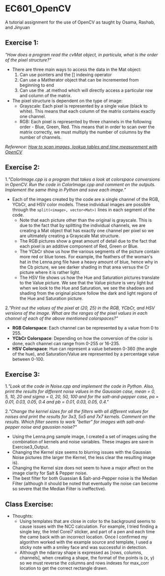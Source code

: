 # EC601_OpenCV
A tutorial assignment for the use of OpenCV as taught by Osama, Rashab, and Jinyuan

## Exercise 1:
*"How does a program read the cvMat object, in particula, what is the order of the pixel structure?"*

- There are three main ways to access the data in the Mat object:
     1. Can use pointers and the [] indexing operator
     2. Can use a MatIterator object that can be incremented from beginning to end
     3. Can use the .at method which will directly access a particular row and column of the matrix.
- The pixel structure is dependent on the type of image:
     - Grayscale: Each pixel is represented by a single value (black to white). This means that each column of the matrix contains exactly one channel.
     - RGB: Each pixel is represented by three channels in the following order - Blue, Green, Red. This means that in order to scan over the matrix correctly, we must multiply the number of columns by the number of channels.

*Reference: [How to scan images, lookup tables and time measurement with OpenCV](https://docs.opencv.org/2.4/doc/tutorials/core/how_to_scan_images/how_to_scan_images.html#howtoscanimagesopencv)*

## Exercise 2:
1.*"ColorImage.cpp is a program that takes a look at colorspace conversions in OpenCV. Run the code in ColorImage.cpp and comment on the outputs. Implement the same thing in Python and save each image."*

- Each of the images created by the code are a single channel of the RGB, YCbCr, and HSV color models. These individual images are possible through the `split(<image>, vector<Mat>)` lines in each segment of the code.
     - Note that each picture other than the original is grayscale. This is due to the fact that by splitting the individual channels, we are creating a Mat object that has exactly one channel per pixel so we are ultimately creating a Grayscale Mat structure.
     - The RGB pictures show a great amount of detail due to the fact that each pixel is an additive component of Red, Green or Blue.
     - The YCbCr show us how the various segments of the picture contain more red or blue tones. For example, the feathers of the woman's hat in the Lenna.png file have a heavy amount of blue, hence why in the Cb picture, we see darker shading in that area versus the Cr picture where it is rather light.
     - The HSV file shows us how the Hue and Saturation pictures translate to the Value picture. We see that the Value picture is very light but when we look to the Hue and Saturation, we see the shadows and shading from the original picture follow the dark and light regions of the Hue and Saturation picture. 

2.*"Print out the values of the pixel at (20, 25) in the RGB, YCbCr, and HSV versions of the image. What are the ranges of the pixel values in each channel of each of the above mentioned colorspaces?"*
- **RGB Colorspace**: Each channel can be represented by a value from 0 to 255.
- **YCbCr Colorspace**: Depending on how the conversion of the color is done, each channel can range from 0-255 or 16-235.
- **HSV Colorspace**: Hue can represent a value between 0-360 (the angle of the hue), and Saturation/Value are represented by a percentage value between 0-100.

## Exercise 3:
1.*"Look at the code in Noise.cpp and implement the code in Python. Also, print the results for different noise values in the Gaussian case, mean = 0, 5, 10, 20 and sigma = 0, 20, 50, 100 and for the salt-and-pepper case, pa = 0.01, 0.03, 0.05, 0.4 and pb = 0.01, 0.03, 0.05, 0.4."*

2.*"Change the kernel sizes for all the filters with all different values for noises and print the results for 3x3, 5x5 and 7x7 kernels. Comment on the results. Which filter seems to work "better" for images with salt-and-pepper noise and gaussian noise?"*

- Using the Lenna.png sample image, I created a set of images using the combination of kernels and noise variables. These images are save in Exercise3_Output.
- Changing the Kernel size seems to blurring issues with the Gaussian Noise pictures (the larger the Kernel, the less clear the resulting image is).
- Changing the Kernel size does not seem to have a major affect on the image clarity for Salt & Pepper noise.
- The best filter for both Guassian & Salt-and-Pepper noise is the Median Filter (although it should be noted that eventually the noise can become so severe that the Median Filter is ineffective).

## Class Exercise:
- Thoughts:
     - Using templates that are close in color to the background seems to cause issues with the NCC calculation. For example, I tried finding a single key, the Intel Corei7 sticker, and part of a pen and each time the came back with an incorrect location. Once I confirmed my algorithm worked with the example source and template, I used a sticky note with a smiley face and was successful in detection.
     - Although the ndarray shape is expressed as [rows, columns, channels], when creating a shape, the format of the points is (x, y) so we must reverse the columns and rows indexes for max_corr location to get the correct rectangle drawn.
